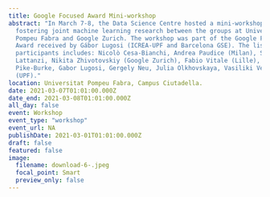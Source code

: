 ```yaml
---
title: Google Focused Award Mini-workshop
abstract: "In March 7-8, the Data Science Centre hosted a mini-workshop aimed at
  fostering joint machine learning research between the groups at Universitat
  Pompeu Fabra and Google Zurich. The workshop was part of the Google Faulty
  Award received by Gábor Lugosi (ICREA-UPF and Barcelona GSE). The list of
  participants includes: Nicolò Cesa-Bianchi, Andrea Paudice (Milan), Silvio
  Lattanzi, Nikita Zhivotovskiy (Google Zurich), Fabio Vitale (Lille), Ciara
  Pike-Burke, Gabor Lugosi, Gergely Neu, Julia Olkhovskaya, Vasiliki Velona
  (UPF)."
location: Universitat Pompeu Fabra, Campus Ciutadella.
date: 2021-03-07T01:01:00.000Z
date_end: 2021-03-08T01:01:00.000Z
all_day: false
event: Workshop
event_type: "workshop"
event_url: NA
publishDate: 2021-03-01T01:01:00.000Z
draft: false
featured: false
image:
  filename: download-6-.jpeg
  focal_point: Smart
  preview_only: false
---
```


